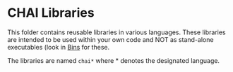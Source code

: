 # CHAI Libraries

This folder contains reusable libraries in various languages. These libraries are intended to be used within your own code and NOT as stand-alone executables (look in [Bins](Bins) for these.

The libraries are named `chai*` where \* denotes the designated language.
